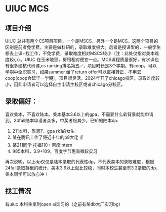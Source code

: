 
# UIUC MCS

## 项目介绍


UIUC 总共有两个CS项目项目，一个是MSCS，另外一个是MCS。这两个项目的区别是前者免学费，主要是做科研的，录取难度极大。后者是授课型的，一般学生都去上课+找工作，不免学费，录取难度相对MSCS较小（注：此处仅指对美本难度较小）。UIUC 在玉米地里，房租相对便宜一点。MCS课程质量很好，有水课也有很多硬核代码课,cs ranking排名第五✅，项目时长是3个学期，有coop，可以学期中全职实习，如果summer 给了return offer可以直接转正，不用去coop(coop会延毕一学期)，项目很灵活。2024年开了chicago校区，录取难度较小，因此申请者可以选择自主申请主校区或者chicago分校区。

## 录取偏好：
喜欢美本，不喜欢陆本。美本基本3.6以上的gpa，不需要什么软背景就能申请到。24fall陆本申请者众多，中奖者极其少，已知的陆本dp:
1. 211本科，雅思7，gpa rk1的女生
2. 某在腾讯工作了将近十年的p8大佬 ✌️
3. 某211同学 托福110+ 百度intern
4. 985本科，3.9+109，百度字节惠普微软实习

再次说明，以上dp仅仅是陆本录取的代表性dp，不代表美本的录取难度，根据24fall录取群里的统计，美本3.6以上就比较稳，同时本校生甚至有3.2录取的dp，美本同学可以放心冲！

## 找工情况
有uiuc 本科生拿到open ai实习的（之前有某db大厂实习bg）
